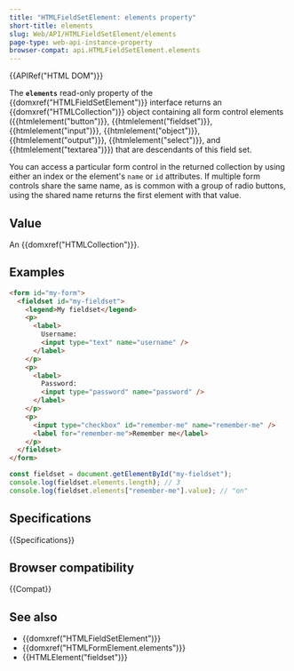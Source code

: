 ```yaml
---
title: "HTMLFieldSetElement: elements property"
short-title: elements
slug: Web/API/HTMLFieldSetElement/elements
page-type: web-api-instance-property
browser-compat: api.HTMLFieldSetElement.elements
---
```


{{APIRef("HTML DOM")}}

The **`elements`** read-only property of the {{domxref("HTMLFieldSetElement")}} interface returns an {{domxref("HTMLCollection")}} object containing all form control elements ({{htmlelement("button")}}, {{htmlelement("fieldset")}}, {{htmlelement("input")}}, {{htmlelement("object")}}, {{htmlelement("output")}}, {{htmlelement("select")}}, and {{htmlelement("textarea")}}) that are descendants of this field set.

You can access a particular form control in the returned collection by using either an
index or the element's `name` or `id` attributes. If multiple form controls share the same name, as is common with a group of radio buttons, using the shared name returns the first element with that value.

## Value

An {{domxref("HTMLCollection")}}.

## Examples

```html
<form id="my-form">
  <fieldset id="my-fieldset">
    <legend>My fieldset</legend>
    <p>
      <label>
        Username:
        <input type="text" name="username" />
      </label>
    </p>
    <p>
      <label>
        Password:
        <input type="password" name="password" />
      </label>
    </p>
    <p>
      <input type="checkbox" id="remember-me" name="remember-me" />
      <label for="remember-me">Remember me</label>
    </p>
  </fieldset>
</form>
```

```js
const fieldset = document.getElementById("my-fieldset");
console.log(fieldset.elements.length); // 3
console.log(fieldset.elements["remember-me"].value); // "on"
```

## Specifications

{{Specifications}}

## Browser compatibility

{{Compat}}

## See also

- {{domxref("HTMLFieldSetElement")}}
- {{domxref("HTMLFormElement.elements")}}
- {{HTMLElement("fieldset")}}

